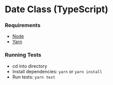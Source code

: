 # Date Class (TypeScript)

### Requirements
- [Node](https://nodejs.org/en/download/) 
- [Yarn](https://yarnpkg.com/lang/en/docs/install/#mac-stable)

### Running Tests
- cd into directory
- Install dependencies: `yarn` or `yarn install`
- Run tests: `yarn test`
